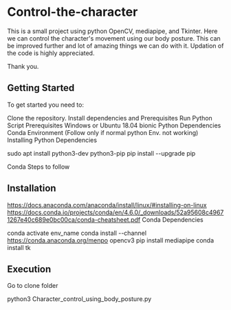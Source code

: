 # Control-the-character

This is a small project using python OpenCV, mediapipe, and Tkinter. Here we can control the character's movement using our body posture. This can be improved further and lot of amazing things we can do with it. Updation of the code is highly appreciated.

Thank you.

## Getting Started
To get started you need to:

Clone the repository.
Install dependencies and Prerequisites
Run Python Script
Prerequisites
Windows or Ubuntu 18.04 bionic
Python Dependencies
Conda Environment (Follow only if normal python Env. not working)
Installing
Python Dependencies

sudo apt install python3-dev python3-pip
pip install --upgrade pip

Conda Steps to follow
## Installation

https://docs.anaconda.com/anaconda/install/linux/#installing-on-linux
https://docs.conda.io/projects/conda/en/4.6.0/_downloads/52a95608c49671267e40c689e0bc00ca/conda-cheatsheet.pdf
Conda Dependencies

conda activate env_name
conda install --channel https://conda.anaconda.org/menpo opencv3 
pip install mediapipe 
conda install tk 
## Execution
Go to clone folder

python3 Character_control_using_body_posture.py
